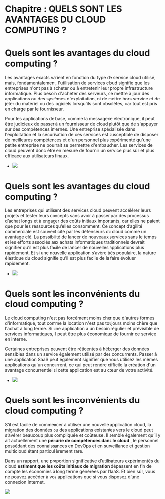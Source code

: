 # Chapitre : QUELS SONT LES AVANTAGES DU CLOUD COMPUTING ?


# Quels sont les avantages du cloud computing ?

Les avantages exacts varient en fonction du type de service cloud utilisé, mais, fondamentalement, l'utilisation de services cloud signifie que les entreprises n'ont pas à acheter ou à entretenir leur propre infrastructure informatique.
Plus besoin d'acheter des serveurs, de mettre à jour des applications ou des systèmes d'exploitation, ni de mettre hors service et de jeter du matériel ou des logiciels lorsqu'ils sont obsolètes, car tout est pris en charge par le fournisseur.

Pour les applications de base, comme la messagerie électronique, il peut être judicieux de passer à un fournisseur de cloud plutôt que de s'appuyer sur des compétences internes. Une entreprise spécialisée dans l'exploitation et la sécurisation de ces services est susceptible de disposer de meilleures compétences et d'un personnel plus expérimenté qu'une petite entreprise ne pourrait se permettre d'embaucher. Les services de cloud peuvent donc être en mesure de fournir un service plus sûr et plus efficace aux utilisateurs finaux.

* ![](https://i.imgur.com/4srAFkj.png)

# Quels sont les avantages du cloud computing ?

Les entreprises qui utilisent des services cloud peuvent accélérer leurs projets et tester leurs concepts sans avoir à passer par des processus d’achat longs et à engager des coûts initiaux importants, car elles ne paient que pour les ressources qu’elles consomment.
Ce concept d’agilité commerciale est souvent cité par les défenseurs du cloud comme un avantage clé.
La possibilité de lancer de nouveaux services sans le temps et les efforts associés aux achats informatiques traditionnels devrait signifier qu’il est plus facile de lancer de nouvelles applications plus rapidement.
Et si une nouvelle application s’avère très populaire, la nature élastique du cloud signifie qu’il est plus facile de la faire évoluer rapidement.

* ![](https://i.imgur.com/8ZQy8dW.jpg)

# Quels sont les inconvénients du cloud computing ?

Le cloud computing n'est pas forcément moins cher que d'autres formes d'informatique, tout comme la location n'est pas toujours moins chère que l'achat à long terme. Si une application a un besoin régulier et prévisible de services informatiques, il peut être plus économique de fournir ce service en interne.

Certaines entreprises peuvent être réticentes à héberger des données sensibles dans un service également utilisé par des concurrents. Passer à une application SaaS peut également signifier que vous utilisez les mêmes applications qu'un concurrent, ce qui peut rendre difficile la création d'un avantage concurrentiel si cette application est au cœur de votre activité.

* ![](https://i.imgur.com/eOJvMQT.jpg)

# Quels sont les inconvénients du cloud computing ?

S’il est facile de commencer à utiliser une nouvelle application cloud, la migration des données ou des applications existantes vers le cloud peut s’avérer beaucoup plus compliquée et coûteuse. Il semble également qu’il y ait actuellement une **pénurie de compétences dans le cloud** , le personnel possédant des connaissances en DevOps et en surveillance et gestion multicloud étant particulièrement rare.

Dans un rapport, une proportion significative d’utilisateurs expérimentés du cloud **estiment que les coûts initiaux de migration** dépassent en fin de compte les économies à long terme générées par l’IaaS.
Et bien sûr, vous ne pouvez accéder à vos applications que si vous disposez d’une connexion Internet.

![](https://i.imgur.com/LVCBLcG.jpg)
